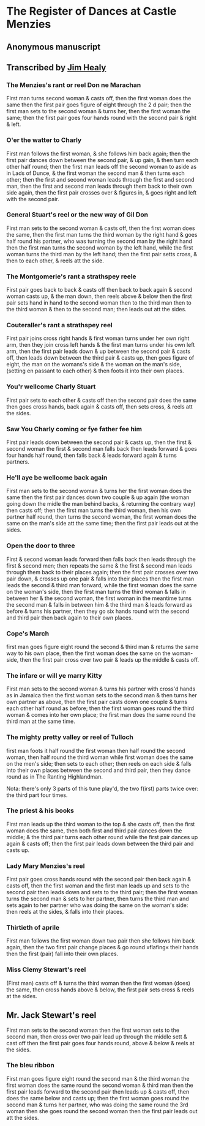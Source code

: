 ﻿# The Register of Dances at Castle Menzies
## Anonymous manuscript
## Transcribed by [Jim Healy](http://www.strathspey.org/history/menzies)

### The Menzies's rant or reel Don ne Marachan

First man turns second woman & casts off, then the first woman does the same then the first pair goes figure of eight through the 2 d pair; then the first man sets to the second woman & turns her, then the first woman the same; then the first pair goes four hands round with the second pair & right & left.

### O'er the watter to Charly

First man follows the first woman, & she follows him back again; then the first pair dances down between the second pair, & up gain, & then turn each other half round; then the first man leads off the second woman to aside as in Lads of Dunce, & the first woman the second man & then turns each other; then the first and second woman leads through the first and second man, then the first and second man leads through them back to their own side again, then the first pair crosses over & figures in, & goes right and left with the second pair.

### General Stuart's reel or the new way of Gil Don

First man sets to the second woman & casts off, then the first woman does the same, then the first man turns the third woman by the right hand & goes half round his partner, who was turning the second man by the right hand then the first man turns the second woman by the left hand, while the first woman turns the third man by the left hand; then the first pair setts cross, & then to each other, & reels att the side.

### The Montgomerie's rant a strathspey reele

First pair goes back to back & casts off then back to back again & second woman casts up, & the man down, then reels above & below then the first pair sets hand in hand to the second woman then to the third man then to the third woman & then to the second man; then leads out att the sides.

### Couteraller's rant a strathspey reel

First pair joins cross right hands & first woman turns under her own right arm, then they join cross left hands & the first man turns under his own left arm, then the first pair leads down & up between the second pair & casts off, then leads down between the third pair & casts up, then goes figure of eight, the man on the womans's side & the woman on the man's side, (setting en passant to each other) & then foots it into their own places.

### You'r wellcome Charly Stuart

First pair sets to each other & casts off then the second pair does the same then goes cross hands, back again & casts off, then sets cross, & reels att the sides.

### Saw You Charly coming or fye father fee him

First pair leads down between the second pair & casts up, then the first & second woman the first & second man falls back then leads forward & goes four hands half round, then falls back & leads forward again & turns partners.

### He'll aye be wellcome back again

First man sets to the second woman & turns her the first woman does the same then the first pair dances down two couple & up again (the woman going down the midle the man behind backs, & returning the contrary way) then casts off; then the first man turns the third woman, then his own partner half round, then turns the second woman, the first woman does the same on the man's side att the same time; then the first pair leads out at the sides.

### Open the door to three

First & second woman leads forward then falls back then leads through the first & second men; then repeats the same & the first & second man leads through them back to their places again; then the first pair crosses over two pair down, & crosses up one pair & falls into their places then the first man leads the second & third man forward, while the first woman does the same on the woman's side, then the first man turns the third woman & falls in between her & the second woman, the first woman in the meantime turns the second man & falls in between him & the third man & leads forward as before & turns his partner, then they go six hands round with the second and third pair then back again to their own places.

### Cope's March

first man goes figure eight round the second & third man & returns the same way to his own place, then the first woman does the same on the woman-side, then the first pair cross over two pair & leads up the middle & casts off.

### The infare or will ye marry Kitty

First man sets to the second woman & turns his partner with cross'd hands as in Jamaica then the first woman sets to the second man & then turns her own partner as above, then the first pair casts down one couple & turns each other half round as before; then the first woman goes round the third woman & comes into her own place; the first man does the same round the third man at the same time.

### The mighty pretty valley or reel of Tulloch

first man foots it half round the first woman then half round the second woman, then half round the third woman while first woman does the same on the men's side; then sets to each other; then reels on each side & falls into their own places between the second and third pair, then they dance round as in The Ranting Highlandman.

Nota: there's only 3 parts of this tune play'd, the two f(irst) parts twice over: the third part four times.

### The priest & his books

First man leads up the third woman to the top & she casts off, then the first woman does the same, then both first and third pair dances down the middle; & the third pair turns each other round while the first pair dances up again & casts off; then the first pair leads down between the third pair and casts up.

### Lady Mary Menzies's reel

First pair goes cross hands round with the second pair then back again & casts off, then the first woman and the first man leads up and sets to the second pair then leads down and sets to the third pair; then the first woman turns the second man & sets to her partner, then turns the third man and sets again to her partner who was doing the same on the woman's side: then reels at the sides, & falls into their places.

### Thirtieth of aprile

First man follows the first woman down two pair then she follows him back again, then the two first pair change places & go round »flafing« their hands then the first (pair) fall into their own places.

### Miss Clemy Stewart's reel

(First man) casts off & turns the third woman then the first woman (does) the same, then cross hands above & below, the first pair sets cross & reels at the sides.

## Mr. Jack Stewart's reel

First man sets to the second woman then the first woman sets to the second man, then cross over two pair lead up through the middle sett & cast off then the first pair goes four hands round, above & below & reels at the sides.

### The bleu ribbon

First man goes figure eight round the second man & the third woman the first woman does the same round the second woman & third man then the first pair leads forward to the second pair then leads up & casts off, then does the same below and casts up; then the first woman goes round the second man & turns her partner, who was doing the same round the 3rd woman then she goes round the second woman then the first pair leads out att the sides.
